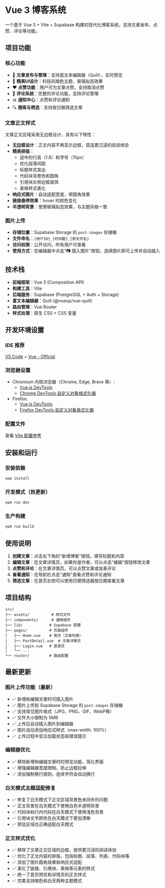 # Vue 3 博客系统

一个基于 Vue 3 + Vite + Supabase 构建的现代化博客系统，支持文章发布、点赞、评论等功能。

## 项目功能

### 核心功能
- 📝 **文章发布与管理**：支持富文本编辑器（Quill），实时预览
- 🎨 **精美UI设计**：科技风暗色主题，玻璃拟态效果
- ❤️ **点赞功能**：用户可为文章点赞，支持取消点赞
- 💬 **评论系统**：完整的评论功能，支持评论管理
- 📊 **通知中心**：点赞和评论通知
- 🔍 **搜索与筛选**：支持按日期筛选文章

### 文章正文样式
文章正文区域采用无边框设计，具有以下特性：
- **无边框设计**：正文内容不再显示边框，营造更沉浸的阅读体验
- **精美排版**：
  - 适中的行高（1.8）和字号（15px）
  - 优化段落间距
  - 标题样式突出
  - 代码块背景色和圆角
  - 引用块左侧边框装饰
  - 表格样式美化
- **响应式图片**：自动适配宽度，带圆角效果
- **链接悬停效果**：hover 时颜色变化
- **半透明背景**：使用玻璃拟态效果，与主题风格一致

### 图片上传
- **存储位置**：Supabase Storage 的 `post-images` 存储桶
- **文件命名**：`{用户ID}_{时间戳}_{原文件名}`
- **访问权限**：公开访问，所有用户可查看
- **使用方式**：在编辑器中点击"📷 插入图片"按钮，选择图片即可上传并自动插入

## 技术栈

- **前端框架**：Vue 3 (Composition API)
- **构建工具**：Vite
- **后端服务**：Supabase (PostgreSQL + Auth + Storage)
- **富文本编辑器**：Quill (@vueup/vue-quill)
- **路由管理**：Vue Router
- **样式处理**：原生 CSS + CSS 变量

## 开发环境设置

### IDE 推荐

[VS Code](https://code.visualstudio.com/) + [Vue - Official](https://marketplace.visualstudio.com/items?itemName=Vue.volar)

### 浏览器设置

- Chromium 内核浏览器（Chrome, Edge, Brave 等）:
  - [Vue.js DevTools](https://chromewebstore.google.com/detail/vuejs-devtools/nhdogjmejiglipccpnnnanhbledajbpd) 
  - [Chrome DevTools 自定义对象格式化器](http://bit.ly/object-formatters)
- Firefox:
  - [Vue.js DevTools](https://addons.mozilla.org/en-US/firefox/addon/vue-js-devtools/)
  - [Firefox DevTools 自定义对象格式化器](https://fxdx.dev/firefox-devtools-custom-object-formatters/)

### 配置文件

查看 [Vite 配置参考](https://vite.dev/config/)

## 安装和运行

### 安装依赖

```sh
npm install
```

### 开发模式（热更新）

```sh
npm run dev
```

### 生产构建

```sh
npm run build
```

## 使用说明

1. **创建文章**：点击右下角的"新增博客"按钮，填写标题和内容
2. **编辑文章**：在文章详情页，如果你是作者，可以点击"编辑"按钮修改文章
3. **点赞和评论**：在文章详情页，可以点赞文章或发表评论
4. **查看通知**：在导航栏点击"通知"查看点赞和评论通知
5. **筛选文章**：在首页左侧可以使用日期筛选器按日期查看文章

## 项目结构

```
src/
├── assets/          # 样式文件
├── components/      # 通用组件
├── lib/            # Supabase 配置
├── pages/          # 页面组件
│   ├── Home.vue    # 首页（文章列表）
│   ├── PostDetail.vue  # 文章详情页
│   ├── Login.vue   # 登录页
│   └── ...
└── router/         # 路由配置
```

## 最新更新

### 图片上传功能（最新）
- ✅ 新增和编辑文章时可插入图片
- ✅ 图片上传到 Supabase Storage 的 `post-images` 存储桶
- ✅ 支持常见图片格式（JPG、PNG、GIF、WebP等）
- ✅ 文件大小限制为 5MB
- ✅ 上传后自动插入图片到编辑器
- ✅ 图片自动添加响应式样式（max-width: 100%）
- ✅ 上传过程中显示加载状态和错误提示

### 编辑器优化
- ✅ 移除新增和编辑文章时的预览功能，简化界面
- ✅ 增强编辑器宽度限制，防止边框拉伸
- ✅ 添加强制换行规则，连续字符会自动换行

### 白天模式主题适配修复
- ✅ 修复了白天模式下正文区域背景色未同步的问题
- ✅ 正文背景在白天模式下使用白色半透明背景
- ✅ 代码块和行内代码在白天模式下使用浅色背景
- ✅ 引用块文字颜色在白天模式下更加清晰
- ✅ 预览区域也正确适配白天模式

### 正文样式优化
- ✅ 移除了文章正文区域的边框，提供更沉浸的阅读体验
- ✅ 优化了正文内容的排版，包括标题、段落、列表、代码块等
- ✅ 添加了图片圆角效果和响应式适配
- ✅ 美化了链接、引用块、表格等元素的样式
- ✅ 统一了首页预览和详情页的正文样式
- ✅ 完美支持暗色和白天两种主题模式
